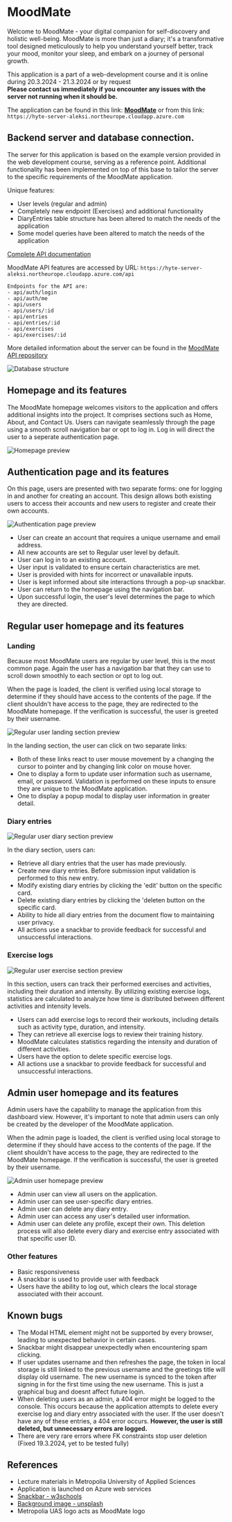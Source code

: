 # MoodMate
Welcome to MoodMate - your digital companion for self-discovery and holistic well-being. MoodMate is more than just a diary; it's a transformative tool designed meticulously to help you understand yourself better, track your mood, monitor your sleep, and embark on a journey of personal growth.

This application is a part of a web-development course and it is online during 20.3.2024 - 21.3.2024 or by request\
**Please contact us immediately if you encounter any issues with the server not running when it should be.**

The application can be found in this link: **[MoodMate](https://hyte-server-aleksi.northeurope.cloudapp.azure.com)**
or from this link: `https://hyte-server-aleksi.northeurope.cloudapp.azure.com`

## Backend server and database connection.
The server for this application is based on the example version provided in the web development course, serving as a reference point. Additional functionality has been implemented on top of this base to tailor the server to the specific requirements of the MoodMate application.

Unique features:
- User levels (regular and admin)
- Completely new endpoint (Exercises) and additional functionality
- DiaryEntries table structure has been altered to match the needs of the application
- Some model queries have been altered to match the needs of the application

[Complete API documentation](https://hyte-server-aleksi.northeurope.cloudapp.azure.com/docs/)

MoodMate API features are accessed by URL: `https://hyte-server-aleksi.northeurope.cloudapp.azure.com/api`
```
Endpoints for the API are:
- api/auth/login
- api/auth/me
- api/users
- api/users/:id
- api/entries
- api/entries/:id
- api/exercises
- api/exercises/:id
```

More detailed information about the server can be found in the [MoodMate API repository](https://github.com/Alekkivi/hyte-server-example-24)

![Database structure](vite-project/interface-screenshots/db.png)

## Homepage and its features
The MoodMate homepage welcomes visitors to the application and offers additional insights into the project. It comprises sections such as Home, About, and Contact Us. Users can navigate seamlessly through the page using a smooth scroll navigation bar or opt to log in. Log in will direct the user to a seperate authentication page.

![Homepage preview](vite-project/interface-screenshots/homepage.png)

## Authentication page and its features
On this page, users are presented with two separate forms: one for logging in and another for creating an account. This design allows both existing users to access their accounts and new users to register and create their own accounts.

![Authentication page preview](vite-project/interface-screenshots/login.png)

- User can create an account that requires a unique username and email address.
- All new accounts are set to Regular user level by default.
- User can log in to an existing account.
- User input is validated to ensure certain characteristics are met.
- User is provided with hints for incorrect or unavailable inputs.
- User is kept informed about site interactions through a pop-up snackbar.
- User can return to the homepage using the navigation bar.
- Upon successful login, the user's level determines the page to which they are directed.

## Regular user homepage and its features
### Landing 
Because most MoodMate users are regular by user level, this is the most common page. Again the user has a navigation bar that they can use to scroll down smoothly to each section or opt to log out. 

When the page is loaded, the client is verified using local storage to determine if they should have access to the contents of the page. If the client shouldn't have access to the page, they are redirected to the MoodMate homepage. If the verification is successful, the user is greeted by their username.

![Regular user landing section preview](vite-project/interface-screenshots/regular-home.png)

In the landing section, the user can click on two separate links:
- Both of these links react to user mouse movement by a changing the cursor to pointer and by changing link color on mouse hover.
- One to display a form to update user information such as username, email, or password. Validation is performed on these inputs to ensure they are unique to the MoodMate application.
- One to display a popup modal to display user information in greater detail.

### Diary entries
![Regular user diary section preview](vite-project/interface-screenshots/regular-diary.png)

In the diary section, users can:
- Retrieve all diary entries that the user has made previously. 
- Create new diary entries. Before submission input validation is performed to this new entry. 
- Modify existing diary entries by clicking the 'edit' button on the specific card.
- Delete existing diary entries by clicking the 'deleten button on the specific card. 
- Ability to hide all diary entries from the document flow to maintaining user privacy.
- All actions use a snackbar to provide feedback for successful and unsuccessful interactions.

### Exercise logs
![Regular user exercise section preview](vite-project/interface-screenshots/regular-exercise.png)

In this section, users can track their performed exercises and activities, including their duration and intensity. By utilizing existing exercise logs, statistics are calculated to analyze how time is distributed between different activities and intensity levels. 

- Users can add exercise logs to record their workouts, including details such as activity type, duration, and intensity.
- They can retrieve all exercise logs to review their training history.
- MoodMate calculates statistics regarding the intensity and duration of different activities.
- Users have the option to delete specific exercise logs.
- All actions use a snackbar to provide feedback for successful and unsuccessful interactions.

## Admin user homepage and its features

Admin users have the capability to manage the application from this dashboard view. However, it's important to note that admin users can only be created by the developer of the MoodMate application.

When the admin page is loaded, the client is verified using local storage to determine if they should have access to the contents of the page. If the client shouldn't have access to the page, they are redirected to the MoodMate homepage. If the verification is successful, the user is greeted by their username.

![Admin user homepage preview](vite-project/interface-screenshots/admin.png)

- Admin user can view all users on the application.
- Admin user can see user-specific diary entries.
- Admin user can delete any diary entry.
- Admin user can access any user's detailed user information.
- Admin user can delete any profile, except their own. This deletion process will also delete every diary and exercise entry associated with that specific user ID.

### Other features
- Basic responsiveness
- A snackbar is used to provide user with feedback
- Users have the ability to log out, which clears the local storage associated with their account.

## Known bugs
- The Modal HTML element might not be supported by every browser, leading to unexpected behavior in certain cases.
- Snackbar might disappear unexpectedly when encountering spam clicking.
- If user updates username and then refreshes the page, the token in local storage is still linked to the previous username and the greetings title will display old username. The new username is synced to the token after signing in for the first time using the new username. This is just a graphical bug and doesnt affect future login. 
- When deleting users as an admin, a 404 error might be logged to the console. This occurs because the application attempts to delete every exercise log and diary entry associated with the user. If the user doesn't have any of these entries, a 404 error occurs. **However, the user is still deleted, but unnecessary errors are logged.**
- There are very rare errors where FK constraints stop user deletion (Fixed 19.3.2024, yet to be tested fully) 

## References
- Lecture materials in Metropolia University of Applied Sciences
- Application is launched on Azure web services
- [Snackbar - w3schools](https://www.w3schools.com/howto/howto_js_snackbar.asp)
- [Background image - unsplash](https://unsplash.com/@fempreneurstyledstock)
- Metropolia UAS logo acts as MoodMate logo
